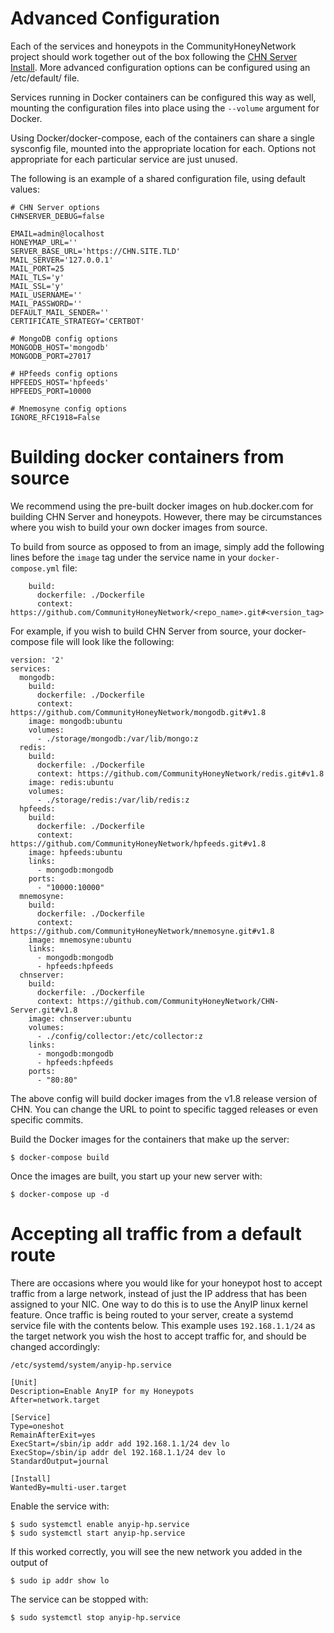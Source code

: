 Advanced Configuration
======================

Each of the services and honeypots in the CommunityHoneyNetwork project should work together out of the box following
 the [CHN Server Install](serverinstall.md). More advanced configuration options can be configured using an 
 /etc/default/<servicename> file.

Services running in Docker containers can be configured this way as well, mounting the configuration files into place using the `--volume` argument for Docker.

Using Docker/docker-compose, each of the containers can share a single sysconfig file, mounted into the appropriate location for each.  Options not appropriate for each particular service are just unused.

The following is an example of a shared configuration file, using default values:

```
# CHN Server options
CHNSERVER_DEBUG=false

EMAIL=admin@localhost
HONEYMAP_URL=''
SERVER_BASE_URL='https://CHN.SITE.TLD'
MAIL_SERVER='127.0.0.1'
MAIL_PORT=25
MAIL_TLS='y'
MAIL_SSL='y'
MAIL_USERNAME=''
MAIL_PASSWORD=''
DEFAULT_MAIL_SENDER=''
CERTIFICATE_STRATEGY='CERTBOT'

# MongoDB config options
MONGODB_HOST='mongodb'
MONGODB_PORT=27017

# HPfeeds config options
HPFEEDS_HOST='hpfeeds'
HPFEEDS_PORT=10000

# Mnemosyne config options
IGNORE_RFC1918=False
```

# Building docker containers from source

We recommend using the pre-built docker images on hub.docker.com for building CHN Server and honeypots. However, there may be circumstances where you wish to build your own docker images from source.

To build from source as opposed to from an image, simply add the following lines before the `image` tag under the service name in your `docker-compose.yml` file:

```
    build:
      dockerfile: ./Dockerfile
      context: https://github.com/CommunityHoneyNetwork/<repo_name>.git#<version_tag>
```

For example, if you wish to build CHN Server from source, your docker-compose file will look like the following:

```
version: '2'
services:
  mongodb:
    build:
      dockerfile: ./Dockerfile
      context: https://github.com/CommunityHoneyNetwork/mongodb.git#v1.8
    image: mongodb:ubuntu
    volumes:
      - ./storage/mongodb:/var/lib/mongo:z
  redis:
    build:
      dockerfile: ./Dockerfile
      context: https://github.com/CommunityHoneyNetwork/redis.git#v1.8
    image: redis:ubuntu
    volumes:
      - ./storage/redis:/var/lib/redis:z
  hpfeeds:
    build:
      dockerfile: ./Dockerfile
      context: https://github.com/CommunityHoneyNetwork/hpfeeds.git#v1.8
    image: hpfeeds:ubuntu
    links:
      - mongodb:mongodb
    ports:
      - "10000:10000"
  mnemosyne:
    build:
      dockerfile: ./Dockerfile
      context: https://github.com/CommunityHoneyNetwork/mnemosyne.git#v1.8
    image: mnemosyne:ubuntu
    links:
      - mongodb:mongodb
      - hpfeeds:hpfeeds
  chnserver:
    build:
      dockerfile: ./Dockerfile
      context: https://github.com/CommunityHoneyNetwork/CHN-Server.git#v1.8
    image: chnserver:ubuntu
    volumes:
      - ./config/collector:/etc/collector:z
    links:
      - mongodb:mongodb
      - hpfeeds:hpfeeds
    ports:
      - "80:80"
```
The above config will build docker images from the v1.8 release version of CHN. You can change the URL to point to
 specific tagged releases or even specific commits.
 
Build the Docker images for the containers that make up the server:

```
$ docker-compose build
```

Once the images are built, you start up your new server with:

```
$ docker-compose up -d
```

# Accepting all traffic from a default route

There are occasions where you would like for your honeypot host to accept
traffic from a large network, instead of just the IP address that has been
assigned to your NIC. One way to do this is to use the AnyIP linux kernel
feature.  Once traffic is being routed to your server, create a systemd service
file with the contents below.  This example uses `192.168.1.1/24` as the target
network you wish the host to accept traffic for, and should be changed accordingly:

`/etc/systemd/system/anyip-hp.service`

```
[Unit]
Description=Enable AnyIP for my Honeypots
After=network.target

[Service]
Type=oneshot
RemainAfterExit=yes
ExecStart=/sbin/ip addr add 192.168.1.1/24 dev lo
ExecStop=/sbin/ip addr del 192.168.1.1/24 dev lo
StandardOutput=journal

[Install]
WantedBy=multi-user.target
```

Enable the service with:
```
$ sudo systemctl enable anyip-hp.service
$ sudo systemctl start anyip-hp.service
```

If this worked correctly, you will see the new network you added in the output of

```
$ sudo ip addr show lo
```

The service can be stopped with:
```
$ sudo systemctl stop anyip-hp.service
```
